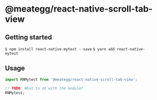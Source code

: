 
# @meategg/react-native-scroll-tab-view

## Getting started

`$ npm install react-native-mytest --save`
`$ yarn add react-native-mytest`

## Usage
```javascript
import RNMytest from '@meategg/react-native-scroll-tab-view';

// TODO: What to do with the module?
RNMytest;
```
